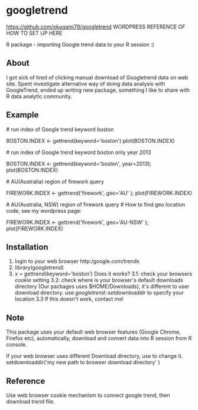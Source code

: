 googletrend
===========
https://github.com/okugami79/googletrend
WORDPRESS REFERENCE OF HOW TO SET UP HERE 

R package - importing Google trend data to your R session :)   

About
----
I got sick of tired of clicking manual download of Googletrend data on web site. Spent investigate alternative way of doing data analysis with GoogleTrend, ended up writing new package, something I like to share with R data analytic community.   
 
Example 
----
\# run index of Google trend keyword boston

BOSTON.INDEX <- gettrend(keyword='boston')
plot(BOSTON.INDEX)


\# run index of Google trend keyword boston only year 2013

BOSTON.INDEX <- gettrend(keyword='boston', year=2013);
plot(BOSTON.INDEX)


\# AU(Australia) region of firework query 

FIREWORK.INDEX <- gettrend('firework', geo='AU' );
plot(FIREWORK.INDEX)

\# AU(Australia, NSW) region of firework query 
\# How to find geo location code, see my wordpress page: 

FIREWORK.INDEX <- gettrend('firework', geo='AU-NSW' );
plot(FIREWORK.INDEX)


Installation 
----
1. login to your web browser http:/google.com/trends 
2. library(googletrend)
3. x = gettrend(keyword='boston')
   Does it works? 
   3.1: check your browsers *cookie* setting 
   3.2: check where is your browser's default downloads directory (Our packages uses $HOME/Downloads), it's different to user download directory. use *googletrend::setdownloaddir* to specify your location
   3.3  If this doesn't work, contact me!  
   

Note 
----
This package uses your default web browser features (Google Chrome, Firefox etc), automatically, download and convert data into R session from R console.  

If your web browser uses different Download directory, use to change it. 
setdownloaddir('my new path to browser download directory' )

Reference
-----
Use web browser cookie mechanism to connect google trend, then download trend file. 

